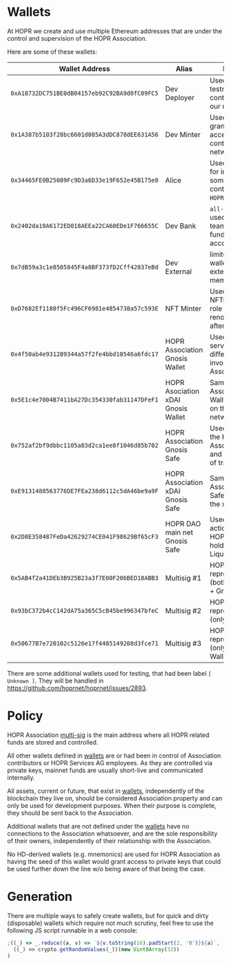 # Wallets

At HOPR we create and use multiple Ethereum addresses that are under the control and supervision of the HOPR Association.

Here are some of these wallets:

| Wallet Address                               | Alias                              | Description                                                                       |
| -------------------------------------------- | ---------------------------------- | --------------------------------------------------------------------------------- |
| `0xA18732DC751BE0dB04157eb92C92BA9d0fC09FC5` | Dev Deployer                       | Used for deploying testnet or demo contracts across our network.                  |
| `0x1A387b5103f28bc6601d085A3dDC878dEE631A56` | Dev Minter                         | Used as user granted `mint`ing access to our test contracts in our network.       |
| `0x34465FE0B25089Fc9D3a6D33e19F652e45B175e0` | Alice                              | Used as first user for interacting with some of our contracts (e.g. `HOPRBoost`)  |
| `0x2402da10A6172ED018AEEa22CA60EDe1F766655C` | Dev Bank                           | `all-hands` wallet used by all HOPR team members to fund nodes or other accounts. |
| `0x7dB59a3c1e8505845F4a8BF373fD2Cff42037eBd` | Dev External                       | limited access wallet granted to external/community members                       |
| `0xD7682Ef1180f5Fc496CF6981e4854738a57c593E` | NFT Minter                         | Used for minting NFTs when `mint`ing role is given. It renounces it shortly after |
| `0x4f50ab4e931289344a57f2fe4bbd10546a6fdc17` | HOPR Association Gnosis Wallet     | Used for paying services to all different parties involved with HOPR Association  |
| `0x5E1c4e7004B7411bA27Dc354330fab31147DFeF1` | HOPR Asociation xDAI Gnosis Wallet | Same as “HOPR Association Gnosis Wallet” wallet but on the xDAI network           |
| `0x752af2bf9dbbc1105a83d2ca1ee8f1046d85b702` | HOPR Association Gnosis Safe       | Used to represent the HOPR Association DAO and hold treasury of trading fees      |
| `0xE9131488563776DE7FEa238d6112c5dA46be9a9F` | HOPR Association xDAI Gnosis Safe  | Same as “HOPR Association Gnosis Safe” wallet but on the xDAI network             |
| `0x2D8E358487FeDa42629274CE041F98629Bf65cF3` | HOPR DAO main net Gnosis Safe      | Used to ratify actions on behalf of HOPR's DAO and holding Uniswap Liquidity fees |
| `0x5AB4f2a41DEb3B925B23a3f7E00F206BED18ABB3` | Multisig #1                        | HOPR Association representative #1 (both Gnosis Wallet + Gnosis Safe              |
| `0x93bC372b4cC142dA75a365C5cB45be996347bfeC` | Multisig #2                        | HOPR Association representative #2 (only Gnosis Safe)                             |
| `0x50677B7e720102c5126e17f4485149208d3fce71` | Multisig #3                        | HOPR Association representative #3 (only Gnosis Wallet)                           |

There are some additional wallets used for testing, that had been label `[ Unknown ]`. They will be handled in https://github.com/hoprnet/hoprnet/issues/2893.

# Policy

HOPR Association [multi-sig](https://etherscan.io/address/0x4f50ab4e931289344a57f2fe4bbd10546a6fdc17) is the main address where all HOPR related funds are stored and controlled.

All other wallets defined in [wallets](#Wallets) are or had been in control of Association contributors or HOPR Services AG employees. As they are controlled via private keys, mainnet funds are usually short-live and communicated internally.

All assets, current or future, that exist in [wallets](#Wallets), independently of the blockchain they live on, should be considered Association property and can only be used for development purposes. When their purpose is complete, they should be sent back to the Association.

Additional wallets that are not defined under the [wallets](#Wallets) have no connections to the Association whatsoever, and are the sole responsibility of their owners, independently of their relationship with the Association.

No HD-derived wallets (e.g. mnemonics) are used for HOPR Association as having the seed of this wallet would grant access to private keys that could be used further down the line w/o being aware of that being the case.

# Generation

There are multiple ways to safely create wallets, but for quick and dirty (disposable) wallets which require not much scrutiny, feel free to use the following JS script runnable in a web console:

```js
;((_) => _.reduce((a, v) => `${v.toString(16).padStart(2, '0')}${a}`, ''))(
  ((_) => crypto.getRandomValues(_))(new Uint8Array(32))
)
```
